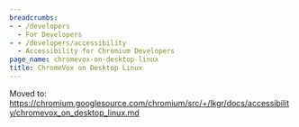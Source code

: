 ```yaml
---
breadcrumbs:
- - /developers
  - For Developers
- - /developers/accessibility
  - Accessibility for Chromium Developers
page_name: chromevox-on-desktop-linux
title: ChromeVox on Desktop Linux
---
```


Moved to:
<https://chromium.googlesource.com/chromium/src/+/lkgr/docs/accessibility/chromevox_on_desktop_linux.md>